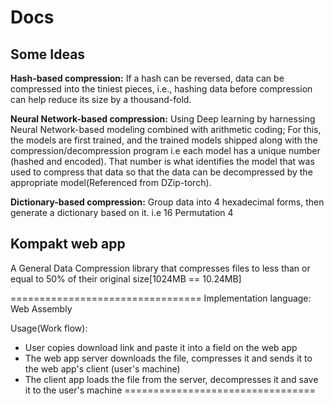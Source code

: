 # Docs

## Some Ideas

**Hash-based compression:** If a hash can be reversed, data can be compressed into the tiniest pieces, i.e., hashing data before compression can help reduce its size by a thousand-fold.

**Neural Network-based compression:** Using Deep learning by harnessing Neural Network-based modeling combined with arithmetic coding; For this, the models are first trained, and the trained models shipped along with the compression/decompression program i.e each model has a unique number (hashed and encoded). That number is what identifies the model that was used to compress that data so that the data can be decompressed by the appropriate model(Referenced from DZip-torch).

**Dictionary-based compression:** Group data into 4 hexadecimal forms, then generate a dictionary based on it. i.e 16 Permutation 4

## Kompakt web app
A General Data Compression library that compresses files to less than or equal to 50% of their original size[1024MB == 10.24MB]

=================================
Implementation language: Web Assembly

Usage(Work flow):
- User copies download link and paste it into a field on the web app
- The web app server downloads the file, compresses it and sends it to the web app's client (user's machine)
- The client app loads the file from the server, decompresses it and save it to the user's machine 
=================================
